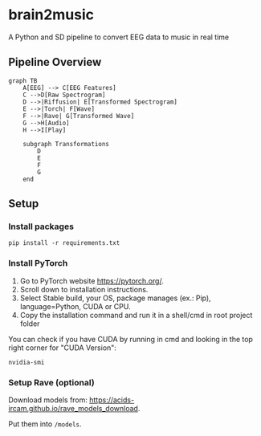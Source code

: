 # brain2music
A Python and SD pipeline to convert EEG data to music in real time

## Pipeline Overview

```mermaid
graph TB
    A[EEG] --> C[EEG Features]
    C -->D[Raw Spectrogram]
    D -->|Riffusion| E[Transformed Spectrogram]
    E -->|Torch| F[Wave]
    F -->|Rave| G[Transformed Wave]
    G -->H[Audio]
    H -->I[Play]
    
    subgraph Transformations 
        D
        E
        F
        G
    end
```

## Setup

### Install packages

```commandline
pip install -r requirements.txt
```

### Install PyTorch

1. Go to PyTorch website https://pytorch.org/.
1. Scroll down to installation instructions.
1. Select Stable build, your OS, package manages (ex.: Pip), language=Python, CUDA or CPU. 
1. Copy the installation command and run it in a shell/cmd in root project folder

You can check if you have CUDA by running in cmd and looking in the top right corner for "CUDA Version":

```commandline
nvidia-smi
```

### Setup Rave (optional)

Download models from: https://acids-ircam.github.io/rave_models_download.

Put them into `/models`.